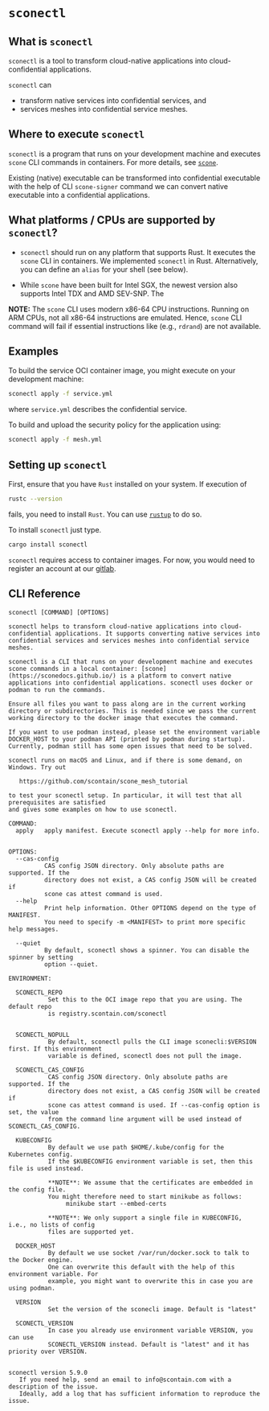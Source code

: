 # `sconectl`

## What is `sconectl`

`sconectl` is a tool to transform cloud-native applications into cloud-confidential applications. 

`sconectl` can 

- transform native services into confidential services,  and 
- services meshes into confidential service meshes.

## Where to execute `sconectl`

`sconectl` is a program that runs on your development machine and executes `scone` CLI commands in containers. For more details, see [`scone`](https://sconedocs.github.io/). 

Existing (native) executable can be transformed into confidential executable with the help of CLI `scone-signer` command we can convert native executable into a confidential applications.

## What platforms / CPUs are supported by `sconectl`?

- `sconectl` should run on any platform that supports Rust. It executes the `scone` CLI in containers.  We implemented `sconectl` in Rust. Alternatively, you can define an `alias` for your shell (see below).

- While `scone` have been built for Intel SGX, the newest version also supports Intel TDX and AMD SEV-SNP. The 


**NOTE:** The `scone` CLI uses modern x86-64 CPU instructions. Running on ARM CPUs, not all x86-64  instructions are emulated. Hence, `scone` CLI command will fail if essential instructions like  (e.g., `rdrand`) are not available. 


## Examples

To build the service OCI container image, you might execute on your development machine:

```bash
sconectl apply -f service.yml
```

where `service.yml` describes the confidential service.

To build and upload the security policy for the application using:

```bash
sconectl apply -f mesh.yml
```

## Setting up `sconectl`

First, ensure that you have `Rust` installed on your system. If execution of

```bash
rustc --version
```

fails, you need to install `Rust`. You can use [`rustup`](https://www.rust-lang.org/tools/install) to do so.

To install `sconectl` just type.

```bash
cargo install sconectl
```

`sconectl` requires access to container images. For now, you would need to register an account at our [gitlab](https://gitlab.scontain.com/).


## CLI Reference

```
sconectl [COMMAND] [OPTIONS]

sconectl helps to transform cloud-native applications into cloud-confidential applications. It supports converting native services into confidential services and services meshes into confidential service meshes. 

sconectl is a CLI that runs on your development machine and executes scone commands in a local container: [scone](https://sconedocs.github.io/) is a platform to convert native applications into confidential applications. sconectl uses docker or podman to run the commands. 

Ensure all files you want to pass along are in the current working directory or subdirectories. This is needed since we pass the current working directory to the docker image that executes the command.

If you want to use podman instead, please set the environment variable DOCKER_HOST to your podman API (printed by podman during startup). Currently, podman still has some open issues that need to be solved.

sconectl runs on macOS and Linux, and if there is some demand, on Windows. Try out

   https://github.com/scontain/scone_mesh_tutorial 

to test your sconectl setup. In particular, it will test that all prerequisites are satisfied
and gives some examples on how to use sconectl.

COMMAND:
  apply   apply manifest. Execute sconectl apply --help for more info.


OPTIONS:
  --cas-config
          CAS config JSON directory. Only absolute paths are supported. If the
          directory does not exist, a CAS config JSON will be created if
          scone cas attest command is used.
  --help
          Print help information. Other OPTIONS depend on the type of MANIFEST. 
          You need to specify -m <MANIFEST> to print more specific help messages.     

  --quiet
          By default, sconectl shows a spinner. You can disable the spinner by setting
          option --quiet. 

ENVIRONMENT:

  SCONECTL_REPO
           Set this to the OCI image repo that you are using. The default repo
           is registry.scontain.com/sconectl


  SCONECTL_NOPULL
           By default, sconectl pulls the CLI image sconecli:$VERSION first. If this environment 
           variable is defined, sconectl does not pull the image. 

  SCONECTL_CAS_CONFIG
           CAS config JSON directory. Only absolute paths are supported. If the
           directory does not exist, a CAS config JSON will be created if
           scone cas attest command is used. If --cas-config option is set, the value
           from the command line argument will be used instead of SCONECTL_CAS_CONFIG.

  KUBECONFIG
           By default we use path $HOME/.kube/config for the Kubernetes config.
           If the $KUBECONFIG environment variable is set, then this file is used instead.

           **NOTE**: We assume that the certificates are embedded in the config file.  
           You might therefore need to start minikube as follows: 
                minikube start --embed-certs

           **NOTE**: We only support a single file in KUBECONFIG, i.e., no lists of config
           files are supported yet.

  DOCKER_HOST
           By default we use socket /var/run/docker.sock to talk to the Docker engine.
           One can overwrite this default with the help of this environment variable. For
           example, you might want to overwrite this in case you are using podman. 

  VERSION
           Set the version of the sconecli image. Default is "latest"

  SCONECTL_VERSION
           In case you already use environment variable VERSION, you can use 
           SCONECTL_VERSION instead. Default is "latest" and it has priority over VERSION.


sconectl version 5.9.0
   If you need help, send an email to info@scontain.com with a description of the issue. 
   Ideally, add a log that has sufficient information to reproduce the issue.

```
